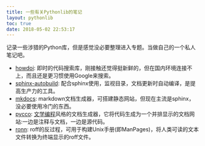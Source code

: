 ```yaml
---
title: 一些有关Pythonlib的笔记
layout: pythonlib
toc: true
date: 2018-05-02 22:53:17
---
```


记录一些涉猎的Python库，但是感觉没必要整理进入专题。当做自己的一个私人笔记吧。

* [howdoi](https://github.com/gleitz/howdoi):
  即时的代码搜索库，刚接触还觉得挺新鲜的，但在国内环境连接不上，而且还是更习惯使用Google来搜索。
* [sphinx-autobuild](https://github.com/GaretJax/sphinx-autobuild):
  配合sphinx使用，监视目录，文档更新时自动编译，是提高生产力的工具。
* [mkdocs](http://www.mkdocs.org/):
  markdown文档生成器，可搭建静态网站，但现在主流是sphinx，没必要使用冷门的东西。
* [pycco](https://pycco-docs.github.io/pycco/):
  [文学编程](http://www.literateprogramming.com/)风格的文档生成器，它将代码生成为一个并排显示的文档网站:一边是注释与文档，一边是源代码。
* [ronn](https://github.com/rtomayko/ronn):
  roff的反过程，可用于构建Unix手册(即ManPages)，将人类可读的文本文件转换为终端显示的roff文件。

